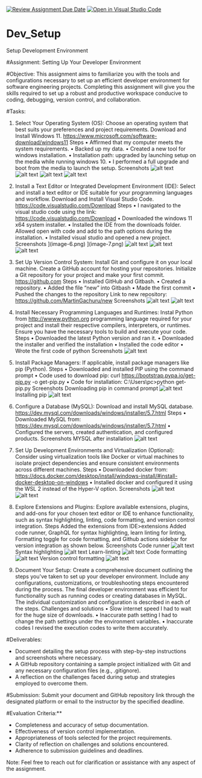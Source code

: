 [![Review Assignment Due Date](https://classroom.github.com/assets/deadline-readme-button-22041afd0340ce965d47ae6ef1cefeee28c7c493a6346c4f15d667ab976d596c.svg)](https://classroom.github.com/a/vbnbTt5m)
[![Open in Visual Studio Code](https://classroom.github.com/assets/open-in-vscode-2e0aaae1b6195c2367325f4f02e2d04e9abb55f0b24a779b69b11b9e10269abc.svg)](https://classroom.github.com/online_ide?assignment_repo_id=15282829&assignment_repo_type=AssignmentRepo)
# Dev_Setup
Setup Development Environment

#Assignment: Setting Up Your Developer Environment

#Objective:
This assignment aims to familiarize you with the tools and configurations necessary to set up an efficient developer environment for software engineering projects. Completing this assignment will give you the skills required to set up a robust and productive workspace conducive to coding, debugging, version control, and collaboration.

#Tasks:

1. Select Your Operating System (OS):
   Choose an operating system that best suits your preferences and project requirements. Download and Install Windows 11. https://www.microsoft.com/software-download/windows11
   Steps
•	Affirmed that my computer meets the system requirements.
•	Backed up my data.
•	Created a new tool for windows installation. 
•	Installation path: upgraded by launching setup on the media while running windows 10. 
•	I performed a full upgrade and boot from the media to launch the setup.
Screenshots
 ![alt text](image.png)
 ![alt text](image-3.png)
 ![alt text](image-4.png)
 ![alt text](image-5.png)

 
 
 


2. Install a Text Editor or Integrated Development Environment (IDE):
   Select and install a text editor or IDE suitable for your programming languages and workflow. Download and Install Visual Studio Code. https://code.visualstudio.com/Download
   Steps
•	I navigated to the visual studio code using the link: https://code.visualstudio.com/Download
•	Downloaded the windows 11 x64 system installer.
•	Installed the IDE from the downloads folder. Allowed open with code and add to the path options during the installation.
•	Installed visual studio and opened a new project. 
Screenshots
 ](image-6.png)
 ](image-7.png)
 ![alt text](image-8.png)
 ![alt text](image-9.png)
 ![alt text](image-10.png)
 

 

 


3. Set Up Version Control System:
   Install Git and configure it on your local machine. Create a GitHub account for hosting your repositories. Initialize a Git repository for your project and make your first commit. https://github.com
   Steps
•	Installed GitHub and Gitbash.
•	Created a repository.
•	Added the file “new” into Gitbash
•	Made the first commit
•	Pushed the changes to the repository
Link to new repository: https://github.com/MartinGachuru/new
Screenshots
![alt text](image-11.png)
![alt text](image-12.png)

4. Install Necessary Programming Languages and Runtimes:
  Instal Python from http://wwww.python.org programming language required for your project and install their respective compilers, interpreters, or runtimes. Ensure you have the necessary tools to build and execute your code.
Steps
•	Downloaded the latest Python version and ran it.
•	Downloaded the installer and verified the installation
•	Installed the code editor
•	Wrote the first code of python
Screenshots
![alt text](image-13.png)
5. Install Package Managers:
   If applicable, install package managers like pip (Python).
Steps
•	Downloaded and installed PIP using the command prompt
•	Code used to download pip: curl https://bootstrap.pypa.io/get-pip.py -o get-pip.py
•	Code for installation: C:\Users\pc>python get-pip.py
Screenshots
Downloading pip in command prompt
![alt text](image-14.png)
Installing pip
![alt text](image-15.png)
6. Configure a Database (MySQL):
   Download and install MySQL database. https://dev.mysql.com/downloads/windows/installer/5.7.html
   Steps
•	Downloaded MySQL from: https://dev.mysql.com/downloads/windows/installer/5.7.html
•	Configured the servers, created authentication, and configured products. 
Screenshots
MYSQL after installation
![alt text](image-16.png)

7. Set Up Development Environments and Virtualization (Optional):
   Consider using virtualization tools like Docker or virtual machines to isolate project dependencies and ensure consistent environments across different machines.
Steps
•	Downloaded docker from: https://docs.docker.com/desktop/install/windows-install/#install-docker-desktop-on-windows
•	Installed docker and configured it using the WSL 2 instead of the Hyper-V option.
Screenshots
![alt text](image-17.png)
![alt text](image-18.png)
8. Explore Extensions and Plugins:
   Explore available extensions, plugins, and add-ons for your chosen text editor or IDE to enhance functionality, such as syntax highlighting, linting, code formatting, and version control integration.
   Steps
Added the extensions from IDE>extensions
Added code runner, GraphQL for syntax highlighting, learn linting for linting, Formatting toggle for code formatting, and Github actions sidebar for version integration as shown below.
Screenshots
Code runner
![alt text](image-19.png)
Syntax highlighting 
![alt text](image-20.png)
Learn-linting
![alt text](image-21.png)
Code formatting
![alt text](image-22.png)
Version control formatting
![alt text](image-23.png)
9. Document Your Setup:
    Create a comprehensive document outlining the steps you've taken to set up your developer environment. Include any configurations, customizations, or troubleshooting steps encountered during the process. 
The final developer environment was efficient for functionality such as running codes or creating databases in MySQL. The individual customization and configuration is described in each of the steps.
Challenges and solutions
•	Slow internet speed
I had to wait for the huge size of downloads. 
•	Inaccurate path setting
I had to change the path settings under the environment variables. 
•	Inaccurate codes
I revised the execution codes to write them accurately.

#Deliverables:
- Document detailing the setup process with step-by-step instructions and screenshots where necessary.
- A GitHub repository containing a sample project initialized with Git and any necessary configuration files (e.g., .gitignore).
- A reflection on the challenges faced during setup and strategies employed to overcome them.

#Submission:
Submit your document and GitHub repository link through the designated platform or email to the instructor by the specified deadline.

#Evaluation Criteria:**
- Completeness and accuracy of setup documentation.
- Effectiveness of version control implementation.
- Appropriateness of tools selected for the project requirements.
- Clarity of reflection on challenges and solutions encountered.
- Adherence to submission guidelines and deadlines.

Note: Feel free to reach out for clarification or assistance with any aspect of the assignment.


[def]: image-1.png